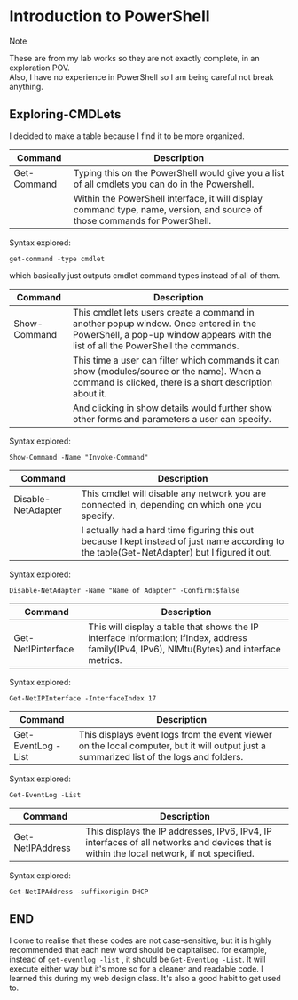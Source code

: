 # Introduction to PowerShell
> [!NOTE] 
> These are from my lab works so they are not exactly complete, in an exploration POV. \
> Also, I have no experience in PowerShell so I am being careful not break anything.

## Exploring-CMDLets
I decided to make a table because I find it to be more organized.

| Command     | Description |
| ---         | ---         |
| Get-Command | Typing this on the PowerShell would give you a list of all cmdlets you can do in the Powershell.                                                      |
|             | Within the PowerShell interface, it will display command type, name, version, and source of those commands for PowerShell.                            |

Syntax explored:
```
get-command -type cmdlet
```
which basically just outputs cmdlet command types instead of all of them.
               
| Command      | Description |
| ---          | ---         |
| Show-Command | This cmdlet lets users create a command in another popup window. Once entered in the PowerShell, a pop-up window appears with the list of all the PowerShell the commands. |
|              | This time a user can filter which commands it can show (modules/source or the name). When a command is clicked, there is a short description about it.                     | 
|              | And clicking in show details would further show other forms and parameters a user can specify.                                                                             |

Syntax explored:
```
Show-Command -Name "Invoke-Command"
```

| Command            | Description |
| ---                | ---         |
| Disable-NetAdapter | This cmdlet will disable any network you are connected in, depending on which one you specify.                                                  |
|                    | I actually had a hard time figuring this out because I kept instead of just name according to the table(Get-NetAdapter) but I figured it out.   |

Syntax explored:
```
Disable-NetAdapter -Name "Name of Adapter" -Confirm:$false
```

| Command            | Description |
| ---                | ---         |
| Get-NetIPinterface | This will display a table that shows the IP interface information; IfIndex, address family(IPv4, IPv6), NlMtu(Bytes) and interface metrics.  |

Syntax explored:
```
Get-NetIPInterface -InterfaceIndex 17
```


| Command            | Description |
| ---                | ---         |
| Get-EventLog -List | This displays event logs from the event viewer on the local computer, but it will output just a summarized list of the logs and folders. |

Syntax explored:
```
Get-EventLog -List
```

| Command            | Description |
| ---                | ---         |
| Get-NetIPAddress   | This displays the IP addresses, IPv6, IPv4, IP interfaces of all networks and devices that is within the local network, if not specified.  |

Syntax explored:
```
Get-NetIPAddress -suffixorigin DHCP
```



## END
I come to realise that these codes are not case-sensitive, but it is highly recommended that each new word should be capitalised. 
for example, instead of `get-eventlog -list` , it should be `Get-EventLog -List`. It will execute either way but it's more so for a cleaner and readable code.
I learned this during my web design class. It's also a good habit to get used to.
